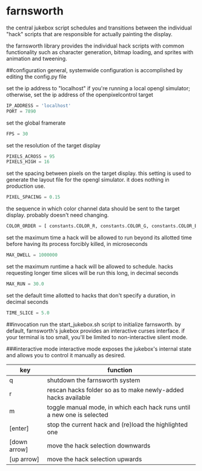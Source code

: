 # farnsworth
the central jukebox script schedules and transitions between the
individual "hack" scripts that are responsible for actually painting
the display.

the farnsworth library provides the individual hack scripts with common
functionality such as character generation, bitmap loading, and sprites
with animation and tweening.

##configuration
general, systemwide configuration is accomplished by editing the
config.py file

set the ip address to "localhost" if you're running a local opengl
simulator; otherwise, set the ip address of the openpixelcontrol target

```python
IP_ADDRESS = 'localhost'
PORT = 7890
```
set the global framerate

```python
FPS = 30
```

set the resolution of the target display

```python
PIXELS_ACROSS = 95
PIXELS_HIGH = 16
```

set the spacing between pixels on the target display. this setting is
used to generate the layout file for the opengl simulator. it does
nothing in production use.

```python
PIXEL_SPACING = 0.15
```

the sequence in which color channel data should be sent to the target
display. probably doesn't need changing.

```python
COLOR_ORDER = [ constants.COLOR_R, constants.COLOR_G, constants.COLOR_B ]
```

set the maximum time a hack will be allowed to run beyond its allotted
time before having its process forcibly killed, in microseconds

```python
MAX_DWELL = 1000000
```

set the maximum runtime a hack will be allowed to schedule. hacks
requesting longer time slices will be run this long, in decimal seconds

```python
MAX_RUN = 30.0
```

set the default time allotted to hacks that don't specify a duration, in
decimal seconds

```python
TIME_SLICE = 5.0
```

##invocation
run the start_jukebox.sh script to initialize farnsworth. by default,
farnsworth's jukebox provides an interactive curses interface. if your
terminal is too small, you'll be limited to non-interactive silent mode.

###interactive mode
interactive mode exposes the jukebox's internal state and allows you to
control it manually as desired.

key | function
----|---------
q | shutdown the farnsworth system
r | rescan hacks folder so as to make newly-added hacks available
m | toggle manual mode, in which each hack runs until a new one is selected
[enter] | stop the current hack and (re)load the highlighted one
[down arrow] | move the hack selection downwards
[up arrow] | move the hack selection upwards

